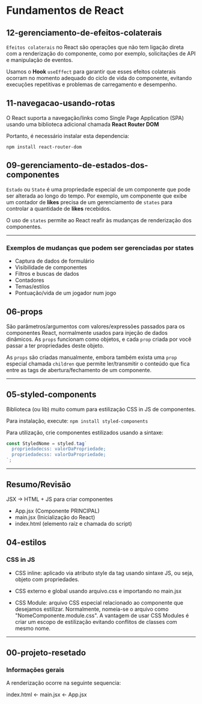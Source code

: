 # Fundamentos de React

## 12-gerenciamento-de-efeitos-colaterais

`Efeitos colaterais` no React são operações que não tem ligação
direta com a renderização do componente, como por exemplo,
solicitações de API e manipulação de eventos.

Usamos o **Hook** `useEffect` para garantir que esses efeitos
colaterais ocorram no momento adequado do ciclo de vida do
componente, evitando execuções repetitivas e problemas de
carregamento e desempenho.

## 11-navegacao-usando-rotas

O React suporta a navegação/links como Single Page Application
(SPA) usando uma biblioteca adicional chamada **React Router DOM**

Portanto, é necessário instalar esta dependencia:

```
npm install react-router-dom
```

## 09-gerenciamento-de-estados-dos-componentes

`Estado` ou `State` é uma propriedade especial de um componente
que pode ser alterada ao longo do tempo. Por exemplo, um
componente que exibe um contador de **likes** precisa de um
gerenciamento de `states` para controlar a quantidade de **likes** recebidos.

O uso de `states` permite ao React reafir às mudanças de renderização dos componentes.

---

### Exemplos de mudanças que podem ser gerenciadas por states

- Captura de dados de formulário
- Visibilidade de componentes
- Filtros e buscas de dados
- Contadores
- Temas/estilos
- Pontuação/vida de um jogador num jogo

## 06-props

São parâmetros/argumentos com valores/expressões passados para os
componentes React, normalmente usados para injeção de dados dinâmicos.
As `props` funcionam como objetos, e cada `prop` criada por você
passar a ter propriedades deste objeto.

As `props` são criadas manualmente, embora também exista uma `prop` especial chamada `children` que permite ler/transmitir o conteúdo que fica entre as tags de abertura/fechamento de um componente.

---

## 05-styled-components

Biblioteca (ou lib) muito comum para estilização CSS in JS de componentes.

Para instalação, execute: `npm install styled-components`

Para utilização, crie componentes estilizados usando a sintaxe:

```javascript
const StyledNome = styled.tag`
  propriedadecss: valorDaPropriedade;
  propriedadecss: valorDaPropriedade;
`;
```

---

## Resumo/Revisão

JSX -> HTML + JS para criar componentes

- App.jsx (Componente PRINCIPAL)
- main.jsx (Inicialização do React)
- index.html (elemento raíz e chamada do script)

## 04-estilos

### CSS in JS

- CSS inline: aplicado via atributo style da tag usando sintaxe JS, ou seja, objeto com propriedades.

- CSS externo e global usando arquivo.css e importando no main.jsx

- CSS Module: arquivo CSS especial relacionado ao componente que desejamos estilizar. Normalmente, nomeia-se o arquivo como "NomeComponente.module.css". A vantagem de usar CSS Modules é criar um escopo de estilização evitando conflitos de classes com mesmo nome.

---

## 00-projeto-resetado

### Informações gerais

A renderização ocorre na seguinte sequencia:

index.html <- main.jsx <- App.jsx
